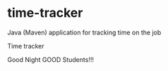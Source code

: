 # time-tracker
Java (Maven) application for tracking time on the job

Time tracker

Good Night GOOD Students!!!
